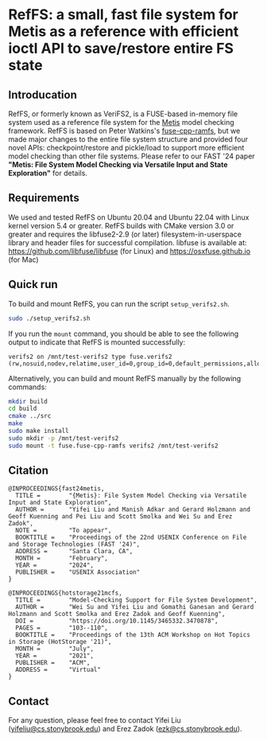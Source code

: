 # RefFS: a small, fast file system for Metis as a reference with efficient ioctl API to save/restore entire FS state

## Introducation

RefFS, or formerly known as VeriFS2, is a FUSE-based in-memory file system used as 
a reference file system for the [Metis](https://github.com/sbu-fsl/nfs-validator) model 
checking framework.  RefFS is based on Peter Watkins's [fuse-cpp-ramfs](https://github.com/watkipet/fuse-cpp-ramfs),
but we made major changes to the entire file system structure and provided 
four novel APIs: checkpoint/restore and pickle/load to support more 
efficient model checking than other file systems.  Please refer to our 
FAST '24 paper **"Metis: File System Model Checking via Versatile Input and State Exploration"**
for details.

## Requirements

We used and tested RefFS on Ubuntu 20.04 and Ubuntu 22.04 with Linux kernel version 
5.4 or greater.  RefFS builds 
with CMake version 3.0 or greater and requires the libfuse2-2.9 (or later) filesystem-in-userspace 
library and header files for successful compilation. libfuse is available at: 
https://github.com/libfuse/libfuse (for Linux) and
https://osxfuse.github.io (for Mac)

## Quick run

To build and mount RefFS, you can run the script `setup_verifs2.sh`.

```bash 
sudo ./setup_verifs2.sh
```

If you run the `mount` command, you should be able to see the following 
output to indicate that RefFS is mounted successfully:

```
verifs2 on /mnt/test-verifs2 type fuse.verifs2 (rw,nosuid,nodev,relatime,user_id=0,group_id=0,default_permissions,allow_other)
```

Alternatively, you can build and mount RefFS manually by the following commands:

```bash
mkdir build
cd build
cmake ../src
make
sudo make install
sudo mkdir -p /mnt/test-verifs2
sudo mount -t fuse.fuse-cpp-ramfs verifs2 /mnt/test-verifs2
```

## Citation 

```
@INPROCEEDINGS{fast24metis,
  TITLE =        "{Metis}: File System Model Checking via Versatile Input and State Exploration",
  AUTHOR =       "Yifei Liu and Manish Adkar and Gerard Holzmann and Geoff Kuenning and Pei Liu and Scott Smolka and Wei Su and Erez Zadok",
  NOTE =         "To appear",
  BOOKTITLE =    "Proceedings of the 22nd USENIX Conference on File and Storage Technologies (FAST '24)",
  ADDRESS =      "Santa Clara, CA",
  MONTH =        "February",
  YEAR =         "2024",
  PUBLISHER =    "USENIX Association"
}
```

```
@INPROCEEDINGS{hotstorage21mcfs,
  TITLE =        "Model-Checking Support for File System Development",
  AUTHOR =       "Wei Su and Yifei Liu and Gomathi Ganesan and Gerard Holzmann and Scott Smolka and Erez Zadok and Geoff Kuenning",
  DOI =          "https://doi.org/10.1145/3465332.3470878",
  PAGES =        "103--110",
  BOOKTITLE =    "Proceedings of the 13th ACM Workshop on Hot Topics in Storage (HotStorage '21)",
  MONTH =        "July",
  YEAR =         "2021",
  PUBLISHER =    "ACM",
  ADDRESS =      "Virtual"
}
```

## Contact 
For any question, please feel free to contact Yifei Liu ([yifeliu@cs.stonybrook.edu](mailto:yifeliu@cs.stonybrook.edu))
and Erez Zadok ([ezk@cs.stonybrook.edu](mailto:ezk@cs.stonybrook.edu)).

